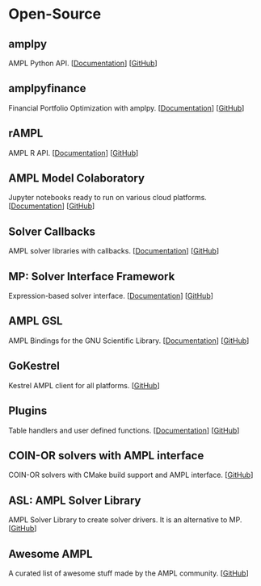 # Open-Source

## amplpy

AMPL Python API. [[Documentation](https://amplpy.ampl.com/)] [[GitHub](https://github.com/ampl/amplpy)]

## amplpyfinance

Financial Portfolio Optimization with amplpy. [[Documentation](https://amplpyfinance.ampl.com/)] [[GitHub](https://github.com/ampl/amplpyfinance)]

## rAMPL

AMPL R API. [[Documentation](https://rampl.ampl.com/)] [[GitHub](https://github.com/ampl/rAMPL)]

## AMPL Model Colaboratory

Jupyter notebooks ready to run on various cloud platforms. [[Documentation](https://ampl.com/colab/)] [[GitHub](https://github.com/ampl/amplcolab)]

## Solver Callbacks

AMPL solver libraries with callbacks. [[Documentation](https://ampls.ampl.com/)] [[GitHub](https://github.com/ampl/ampls-api)]

## MP: Solver Interface Framework

Expression-based solver interface. [[Documentation](https://mp.ampl.com/)] [[GitHub](https://github.com/ampl/mp)]

## AMPL GSL

AMPL Bindings for the GNU Scientific Library. [[Documentation](https://gsl.ampl.com/)] [[GitHub](https://github.com/ampl/gsl)]

## GoKestrel

Kestrel AMPL client for all platforms. [[GitHub](https://github.com/ampl/gokestrel)]

## Plugins

Table handlers and user defined functions. [[Documentation](https://plugins.ampl.com/)] [[GitHub](https://github.com/ampl/plugins)]

## COIN-OR solvers with AMPL interface

COIN-OR solvers with CMake build support and AMPL interface. [[GitHub](https://github.com/ampl/coin)]

## ASL: AMPL Solver Library

AMPL Solver Library to create solver drivers. It is an alternative to MP. [[GitHub](https://github.com/ampl/asl)]

## Awesome AMPL

A curated list of awesome stuff made by the AMPL community. [[GitHub](https://github.com/ampl/awesome-ampl)]
